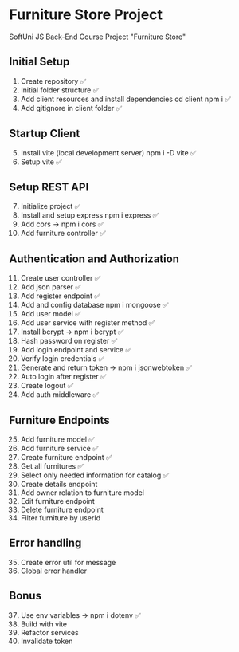 # Furniture Store Project
SoftUni JS Back-End Course Project "Furniture Store"

## Initial Setup

1. Create repository ✅
2. Initial folder structure ✅
3. Add client resources and install dependencies cd client npm i ✅
4. Add gitignore in client folder ✅

## Startup Client

5. Install vite (local development server) npm i -D vite ✅
6. Setup vite ✅

## Setup REST API

7. Initialize project ✅
8. Install and setup express npm i express ✅
9. Add cors -> npm i cors ✅
10. Add furniture controller ✅

## Authentication and Authorization

11. Create user controller ✅
12. Add json parser ✅
13. Add register endpoint ✅
14. Add and config database npm i mongoose ✅
15. Add user model ✅
16. Add user service with register method ✅
17. Install bcrypt -> npm i bcrypt ✅
18. Hash password on register ✅
19. Add login endpoint and service ✅
20. Verify login credentials ✅
21. Generate and return token -> npm i jsonwebtoken ✅
22. Auto login after register ✅
23. Create logout ✅
24. Add auth middleware ✅

## Furniture Endpoints

25. Add furniture model ✅
26. Add furniture service ✅
27. Create furniture endpoint ✅
28. Get all furnitures ✅
29. Select only needed information for catalog ✅
30. Create details endpoint
31. Add owner relation to furniture model
32. Edit furniture endpoint
33. Delete furniture endpoint
34. Filter furniture by userId

## Error handling

35. Create error util for message
36. Global error handler

## Bonus

37. Use env variables -> npm i dotenv ✅
38. Build with vite
39. Refactor services
40. Invalidate token
